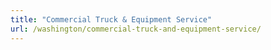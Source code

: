```yaml
---
title: "Commercial Truck & Equipment Service"
url: /washington/commercial-truck-and-equipment-service/
---
```

